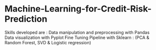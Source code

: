 # Machine-Learning-for-Credit-Risk-Prediction
Skills developed are : 
Data manipulation and preprocessing with Pandas
Data visualization with Pyplot
Fine Tuning Pipeline with Sklearn : (PCA & Random Forest, SVD & Logistic regression)
